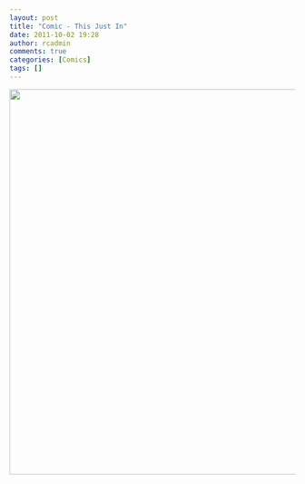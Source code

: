 ```yaml
---
layout: post
title: "Comic - This Just In"
date: 2011-10-02 19:28
author: rcadmin
comments: true
categories: [Comics]
tags: []
---
```

<a href="http://bitsmack.com/wp/2011/10/02/comic-this-just-in/"><img src="http://bitsmack.com/wp/wp-content/uploads/2011/10/20111002.jpg" alt="" title="to be continued..." width="680" height="680" class="alignnone size-full wp-image-2277" /></a>
